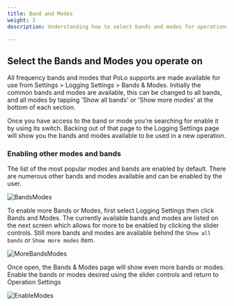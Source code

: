 ```yaml
---
title: Band and Modes
weight: 3
description: Understanding how to select bands and modes for operations.

---
```


## Select the Bands and Modes you operate on

All frequency bands and modes that PoLo supports are made available for use from Settings > Logging Settings > Bands & Modes. Initially the common bands and modes are available, this can be changed to all bands, and all modes by tapping 'Show all bands' or 'Show more modes' at the bottom of each section.

Once you have access to the band or mode you're searching for enable it by using its switch. Backing out of that page to the Logging Settings page will show you the bands and modes available to be used in a new operation.

### Enabling other modes and bands
The list of the most popular modes and bands are enabled by default. There are numerous other bands and modes available and can be enabled by the user.

![BandsModes](https://github.com/ham2k/polo.ham2k.com/assets/61640726/ca056012-a103-49ff-98f4-568ffdb4a77a)

To enable more Bands or Modes, first select Logging Settings then click Bands and Modes. The currently available bands and modes are listed on the next screen which allows for more to be enabled by clicking the slider controls. Still more bands and modes are available behind the `Show all bands` or `Show more modes` item.

![MoreBandsModes](https://github.com/ham2k/polo.ham2k.com/assets/61640726/0349a920-6730-4007-a55d-733ce609fc44)

Once open, the Bands & Modes page will show even more bands or modes. Enable the bands or modes desired using the slider controls and return to Operation Settings

![EnableModes](https://github.com/ham2k/polo.ham2k.com/assets/61640726/a9e63dac-2f21-42bf-8032-a89f3d069c8b)
